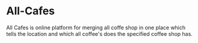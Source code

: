 # All-Cafes
All Cafes is online platform for merging all coffe shop in one place which tells the location and which all coffee's does  the specified coffee shop has.
